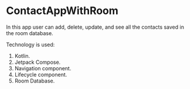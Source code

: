 # ContactAppWithRoom
In this app user can add, delete, update, and see all the contacts saved in the room database.  

Technology is used: 
1. Kotlin.
2. Jetpack Compose.
3. Navigation component.
4. Lifecycle component.
5. Room Database.
